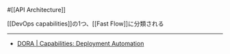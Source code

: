 #[[API Architecture]]

[[DevOps capabilities]]の1つ、[[Fast Flow]]に分類される

---

- [DORA | Capabilities: Deployment Automation](https://dora.dev/capabilities/deployment-automation/)